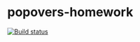 # popovers-homework
[![Build status](https://ci.appveyor.com/api/projects/status/aljmonjhdb4fudif?svg=true)](https://ci.appveyor.com/project/Ka-Qessa/popovers-homework)
